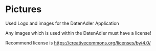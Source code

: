 # Pictures
Used Logo and images for the DatenAdler Application

Any images which is used within the DatenAdler must have a license!

Recommend license is https://creativecommons.org/licenses/by/4.0/
